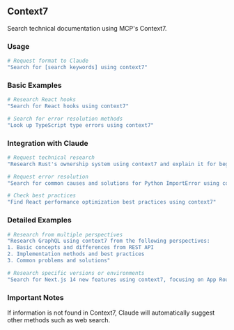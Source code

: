 ## Context7

Search technical documentation using MCP's Context7.

### Usage

```bash
# Request format to Claude
"Search for [search keywords] using context7"
```

### Basic Examples

```bash
# Research React hooks
"Search for React hooks using context7"

# Search for error resolution methods
"Look up TypeScript type errors using context7"
```

### Integration with Claude

```bash
# Request technical research
"Research Rust's ownership system using context7 and explain it for beginners"

# Request error resolution
"Search for common causes and solutions for Python ImportError using context7"

# Check best practices
"Find React performance optimization best practices using context7"
```

### Detailed Examples

```bash
# Research from multiple perspectives
"Research GraphQL using context7 from the following perspectives:
1. Basic concepts and differences from REST API
2. Implementation methods and best practices
3. Common problems and solutions"

# Research specific versions or environments
"Search for Next.js 14 new features using context7, focusing on App Router usage"
```

### Important Notes

If information is not found in Context7, Claude will automatically suggest other methods such as web search.
